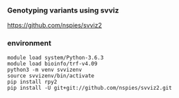 
### Genotyping variants using svviz

https://github.com/nspies/svviz2

### environment
```
module load system/Python-3.6.3
module load bioinfo/trf-v4.09
python3 -m venv svvizenv
source svvizenv/bin/activate
pip install rpy2
pip install -U git+git://github.com/nspies/svviz2.git
